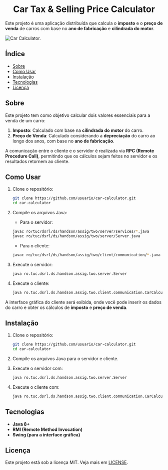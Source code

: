 <h1 align="center"> Car Tax & Selling Price Calculator </h1>


Este projeto é uma aplicação distribuída que calcula o **imposto** e o **preço de venda** de carros com base no **ano de fabricação** e **cilindrada do motor**.

![Car Calculator.](https://www.canva.com/templates/EAGTzjoTF3U/)

## Índice
- [Sobre](#sobre)
- [Como Usar](#como-usar)
- [Instalação](#instalacao)
- [Tecnologias](#tecnologias)
- [Licença](#licenca)

## Sobre

Este projeto tem como objetivo calcular dois valores essenciais para a venda de um carro:

1. **Imposto**: Calculado com base na **cilindrada do motor** do carro.
2. **Preço de Venda**: Calculado considerando a **depreciação** do carro ao longo dos anos, com base no **ano de fabricação**.

A comunicação entre o cliente e o servidor é realizada via **RPC (Remote Procedure Call)**, permitindo que os cálculos sejam feitos no servidor e os resultados retornem ao cliente.

## Como Usar

1. Clone o repositório:
    ```bash
    git clone https://github.com/usuario/car-calculator.git
    cd car-calculator
    ```
   
2. Compile os arquivos Java:
    - Para o servidor:
    ```bash
    javac ro/tuc/dsrl/ds/handson/assig/two/server/services/*.java
    javac ro/tuc/dsrl/ds/handson/assig/two/server/Server.java
    ```
    - Para o cliente:
    ```bash
    javac ro/tuc/dsrl/ds/handson/assig/two/client/communication/*.java
    ```

3. Execute o servidor:
    ```bash
    java ro.tuc.dsrl.ds.handson.assig.two.server.Server
    ```

4. Execute o cliente:
    ```bash
    java ro.tuc.dsrl.ds.handson.assig.two.client.communication.CarCalculatorGUI
    ```

A interface gráfica do cliente será exibida, onde você pode inserir os dados do carro e obter os cálculos de **imposto** e **preço de venda**.

## Instalação

1. Clone o repositório:
    ```bash
    git clone https://github.com/usuario/car-calculator.git
    cd car-calculator
    ```

2. Compile os arquivos Java para o servidor e cliente.

3. Execute o servidor com:
    ```bash
    java ro.tuc.dsrl.ds.handson.assig.two.server.Server
    ```

4. Execute o cliente com:
    ```bash
    java ro.tuc.dsrl.ds.handson.assig.two.client.communication.CarCalculatorGUI
    ```

## Tecnologias

- **Java 8+**
- **RMI (Remote Method Invocation)**
- **Swing (para a interface gráfica)**

## Licença

Este projeto está sob a licença MIT. Veja mais em [LICENSE](LICENSE).
